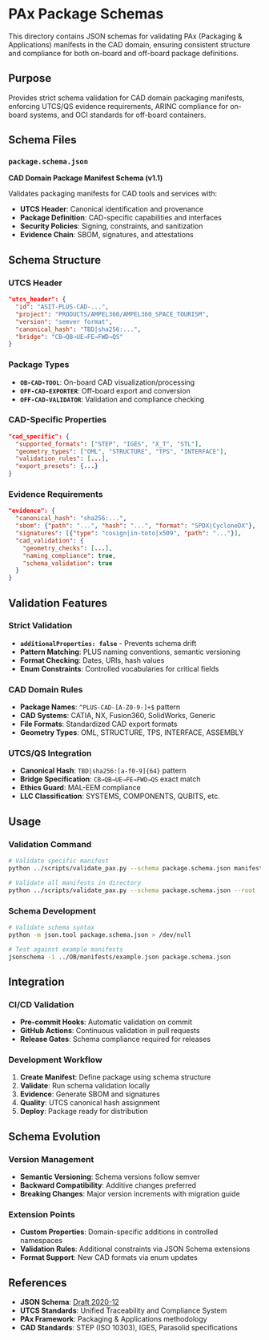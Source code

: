 # PAx Package Schemas

This directory contains JSON schemas for validating PAx (Packaging & Applications) manifests in the CAD domain, ensuring consistent structure and compliance for both on-board and off-board package definitions.

## Purpose

Provides strict schema validation for CAD domain packaging manifests, enforcing UTCS/QS evidence requirements, ARINC compliance for on-board systems, and OCI standards for off-board containers.

## Schema Files

### `package.schema.json`
**CAD Domain Package Manifest Schema (v1.1)**

Validates packaging manifests for CAD tools and services with:
- **UTCS Header**: Canonical identification and provenance
- **Package Definition**: CAD-specific capabilities and interfaces
- **Security Policies**: Signing, constraints, and sanitization
- **Evidence Chain**: SBOM, signatures, and attestations

## Schema Structure

### UTCS Header
```json
"utcs_header": {
  "id": "ASIT-PLUS-CAD-...",
  "project": "PRODUCTS/AMPEL360/AMPEL360_SPACE_TOURISM",
  "version": "semver format",
  "canonical_hash": "TBD|sha256:...",
  "bridge": "CB→QB→UE→FE→FWD→QS"
}
```

### Package Types
- **`OB-CAD-TOOL`**: On-board CAD visualization/processing
- **`OFF-CAD-EXPORTER`**: Off-board export and conversion
- **`OFF-CAD-VALIDATOR`**: Validation and compliance checking

### CAD-Specific Properties
```json
"cad_specific": {
  "supported_formats": ["STEP", "IGES", "X_T", "STL"],
  "geometry_types": ["OML", "STRUCTURE", "TPS", "INTERFACE"],
  "validation_rules": [...],
  "export_presets": {...}
}
```

### Evidence Requirements
```json
"evidence": {
  "canonical_hash": "sha256:...",
  "sbom": {"path": "...", "hash": "...", "format": "SPDX|CycloneDX"},
  "signatures": [{"type": "cosign|in-toto|x509", "path": "..."}],
  "cad_validation": {
    "geometry_checks": [...],
    "naming_compliance": true,
    "schema_validation": true
  }
}
```

## Validation Features

### Strict Validation
- **`additionalProperties: false`** - Prevents schema drift
- **Pattern Matching**: PLUS naming conventions, semantic versioning
- **Format Checking**: Dates, URIs, hash values
- **Enum Constraints**: Controlled vocabularies for critical fields

### CAD Domain Rules
- **Package Names**: `^PLUS-CAD-[A-Z0-9-]+$` pattern
- **CAD Systems**: CATIA, NX, Fusion360, SolidWorks, Generic
- **File Formats**: Standardized CAD export formats
- **Geometry Types**: OML, STRUCTURE, TPS, INTERFACE, ASSEMBLY

### UTCS/QS Integration
- **Canonical Hash**: `TBD|sha256:[a-f0-9]{64}` pattern
- **Bridge Specification**: `CB→QB→UE→FE→FWD→QS` exact match
- **Ethics Guard**: MAL-EEM compliance
- **LLC Classification**: SYSTEMS, COMPONENTS, QUBITS, etc.

## Usage

### Validation Command
```bash
# Validate specific manifest
python ../scripts/validate_pax.py --schema package.schema.json manifest.json

# Validate all manifests in directory
python ../scripts/validate_pax.py --schema package.schema.json --root ../
```

### Schema Development
```bash
# Validate schema syntax
python -m json.tool package.schema.json > /dev/null

# Test against example manifests
jsonschema -i ../OB/manifests/example.json package.schema.json
```

## Integration

### CI/CD Validation
- **Pre-commit Hooks**: Automatic validation on commit
- **GitHub Actions**: Continuous validation in pull requests
- **Release Gates**: Schema compliance required for releases

### Development Workflow
1. **Create Manifest**: Define package using schema structure
2. **Validate**: Run schema validation locally
3. **Evidence**: Generate SBOM and signatures
4. **Quality**: UTCS canonical hash assignment
5. **Deploy**: Package ready for distribution

## Schema Evolution

### Version Management
- **Semantic Versioning**: Schema versions follow semver
- **Backward Compatibility**: Additive changes preferred
- **Breaking Changes**: Major version increments with migration guide

### Extension Points
- **Custom Properties**: Domain-specific additions in controlled namespaces
- **Validation Rules**: Additional constraints via JSON Schema extensions
- **Format Support**: New CAD formats via enum updates

## References

- **JSON Schema**: [Draft 2020-12](https://json-schema.org/draft/2020-12/schema)
- **UTCS Standards**: Unified Traceability and Compliance System
- **PAx Framework**: Packaging & Applications methodology
- **CAD Standards**: STEP (ISO 10303), IGES, Parasolid specifications